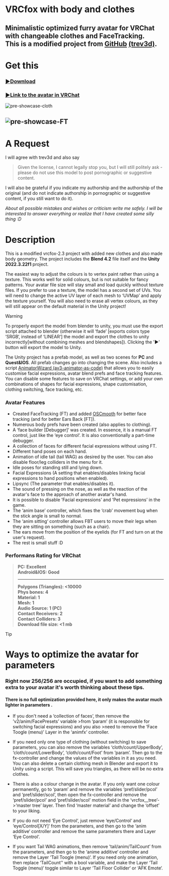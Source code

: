 # **VRCfox** **with body and clothes**
## Minimalistic optimized furry avatar for VRChat with changeable clothes and FaceTracking.<br>This is a **modified project** from [**GitHub**](https://github.com/trev3d/vrcfox) **[(trev3d)](https://github.com/trev3d)**.
# Get this
### [:arrow_forward:Download](https://github.com/strakacher21/vrcfox-2.3_body_and_cloth_edition/archive/refs/heads/main.zip)

### [:arrow_forward:Link to the avatar in VRChat](https://vrchat.com/home/avatar/avtr_433942b4-d25f-4add-ad34-75c0d20e4ae1)

![pre-showcase-cloth](https://github.com/user-attachments/assets/d0bab74a-0902-4086-8fcd-b7249ce140b0)

![pre-showcase-FT](https://github.com/user-attachments/assets/c0e958bf-9fd8-42d8-b7a2-6a0f40922235)
---
# А Request
I will agree with trev3d and also say 
>Given the license, I cannot legally stop you, but I will still politely ask - please do not use this model to post pornographic or suggestive content.

I will also be grateful if you indicate my authorship and the authorship of the original (and do not indicate authorship in pornographic or suggestive content, if you still want to do it).

*About all possible mistakes and wishes or criticism write me safely. I will be interested to answer everything or realize that I have created some silly thing :D*
# Description
This is a modified vrcfox-2.3 project with added new clothes and also made body geometry.
The project includes the **Blend 4.2** file itself and the **Unity 2022.3.22f1** project.

The easiest way to adjust the colours is to vertex paint rather than using a texture. This works well for solid colours, but is not suitable for fancy patterns. Your avatar file size will stay small and load quickly without texture files. If you prefer to use a texture, the model has a second set of UVs. You will need to change the active UV layer of each mesh to ‘UVMap’ and apply the texture yourself. You will also need to erase all vertex colours, as they will still appear on the default material in the Unity project! 
> [!WARNING]
To properly export the model from blender to unity, you must use the export script attached to blender (otherwise it will ‘fade’ [exports colors type ‘SRGB‘, instead of ‘LINEAR‘] the model and export the clothes to unity incorrectly[without combining meshes and blendshapes]). Clicking the '▶' button will export the model to Unity.

The Unity project has a prefab model, as well as two scenes for **PC** and **Quest&IOS**. All prefab changes go into changing the scene. Аlso includes a script [AnimatorWizard (av3-animator-as-code)](https://github.com/hai-vr/av3-animator-as-code) that allows you to easily customise facial expressions, avatar blend prefs and face tracking features. You can disable some features to save on VRChat settings, or add your own combinations of shapes for facial expressions, shape customisation, clothing switching, face tracking, etc.
### Avatar Features
- Created FaceTracking (FT) and added [OSCmooth](https://github.com/regzo2/OSCmooth) for better face tracking (and for better Ears Back [FT]).
- Numerous body prefs have been created (also applies to clothing).
- A ‘face builder [Debugger]‘ was created. In essence, it is a manual FT control, just like the ‘eye control‘. It is also conventionally a part-time debugger.
- A collection of faces for different facial expressions without using FT.
- Different hand poses on each hand.
- Animation of idle tail (tail WAG) as desired by the user. You can also disable floor/leg colliders in the menu for it.
- Idle poses for standing still and lying down.
- Facial Expressions (A setting that enables/disables linking facial expressions to hand positions when enabled).
- Lipsync (The parameter that enables/disables it).
- The sound of pressing on the nose, as well as the reaction of the avatar's face to the approach of another avatar's hand.
- It is possible to disable ’Facial expressions’ and ’Pet expressions’ in the game.
- The ‘anim base’ controller, which fixes the ‘crab’ movement bug when the stick angle is small to normal.
- The ‘anim sitting‘  controller allows FBT users to move their legs when they are sitting on something (such as a chair).
- The ears move from the position of the eyelids (for FT and turn on at the user's request).
- The rest is small stuff :D
### Performans Rating for VRChat
>**PC: Excellent**<br>
>**Android&IOS: Good**<br>
>___
>**Polygons (Triangles): <10000**<br>
>**Phys bones: 4**<br>
>**Material: 1**<br>
>**Mesh: 1**<br>
>**Audio Source: 1 (PC)**<br>
>**Contact Receivers: 2**<br>
>**Contact Colliders: 3**<br>
>**Download file size: <1 mb** 

>[!TIP]
># Ways to optimize the avatar for parameters
>### Right now **256/256** are occupied, if you want to add something extra to your avatar it's worth thinking about these tips.
>#### There is no full optimization provided here, it only makes the avatar much lighter in parameters .
>- If you don't need a ‘collection of faces’, then remove the ’v2/anim/FacePresets’ variable >from ‘param’ (it is responsible for switching facial expressions) and you also >need to remove the ‘Face Toogle (menu)’ Layer in the ‘animfx‘ controller.
>
>- If you need only one type of clothing (without switching) to save parameters, you can also remove the variables ‘cloth/count/UpperBody’, ‘cloth/count/LowerBody’, ‘cloth/count/Foot’ from ‘param’. Then go to the fx-controller and change the values of the variables in it as you need. You can also delete a certain clothing mesh in Blender and export it to Unity using a script. This will save you triangles, as there will be no extra clothes.
>
>- There is also a colour change in the avatar. If you only want one colour permanently, go to ‘param’ and remove the variables ‘pref/slider/pcol’ and ‘pref/slider/scol’, then open the fx-controller and remove the ‘pref/slider/pcol’ and ‘pref/slider/scol’ motion field in the ‘vrcfox__tree’->‘master tree’ layer. Then find ‘master material’ and change the ‘offset’ to your liking.
>
>- If you do not need ‘Eye Control‘, just remove ‘eye/Control‘ and ‘eye/Control[X/Y]‘ from the parameters, and then go to the ‘anim additive‘ controller and remove the same parameters there and Layer ‘Eye Control‘.
>- If you want Tail WAG animations, then remove ’tail/anim/TailCount’ from the parameters, and then go to the ‘anime additive‘ controller and remove the Layer ‘Tail Toogle (menu)‘. If you need only one animation, then replace ‘TailCount’‘ with a bool variable, and make the Layer ‘Tail Toggle (menu)‘ toggle similar to Layer ‘Tail Floor Collider‘ or ‘AFK Emote‘.